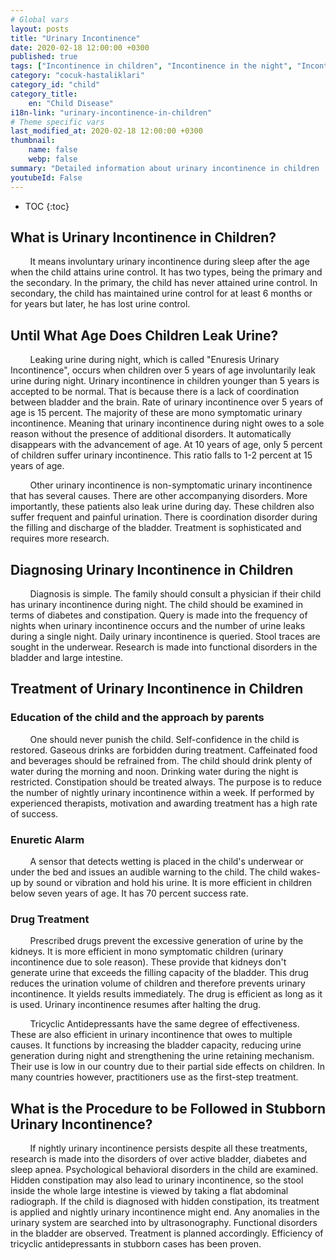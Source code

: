 ```yaml
---
# Global vars
layout: posts
title: "Urinary Incontinence"
date: 2020-02-18 12:00:00 +0300
published: true
tags: ["Incontinence in children", "Incontinence in the night", "Incontinence in children", "Incontinence in the night", "Enuretic alarm", "Incontinence in children", "Incontinence Diagnosis in Children", "Incontinence in children Treatment"," What is Urinary Incontinence in Children "," Incontinence solution in children "," Incontinence drug treatment in children "]
category: "cocuk-hastaliklari"
category_id: "child"
category_title:
    en: "Child Disease"
i18n-link: "urinary-incontinence-in-children"
# Theme specific vars
last_modified_at: 2020-02-18 12:00:00 +0300
thumbnail:
    name: false
    webp: false
summary: "Detailed information about urinary incontinence in children ... What is nighttime urinary incontinence? how many types are there? How is urinary incontinence treated at night? Enuretic alarm, drug therapy ... What is done in treatment resistant urinary incontinence?"
youtubeId: False
---
```


* TOC
{:toc}

## What is Urinary Incontinence in Children?

&nbsp;&nbsp;&nbsp;&nbsp;&nbsp;&nbsp;&nbsp;&nbsp;It means involuntary urinary incontinence during sleep after the age when the child attains urine control. It has two types, being the primary and the secondary. In the primary, the child has never attained urine control. In secondary, the child has maintained urine control for at least 6 months or for years but later, he has lost urine control.

## Until What Age Does Children Leak Urine?

&nbsp;&nbsp;&nbsp;&nbsp;&nbsp;&nbsp;&nbsp;&nbsp;Leaking urine during night, which is called "Enuresis Urinary Incontinence", occurs when children over 5 years of age involuntarily leak urine during night. Urinary incontinence in children younger than 5 years is accepted to be normal. That is because there is a lack of coordination between bladder and the brain. Rate of urinary incontinence over 5 years of age is 15 percent. The majority of these are mono symptomatic urinary incontinence. Meaning that urinary incontinence during night owes to a sole reason without the presence of additional disorders. It automatically disappears with the advancement of age. At 10 years of age, only 5 percent of children suffer urinary incontinence. This ratio falls to 1-2 percent at 15 years of age.

&nbsp;&nbsp;&nbsp;&nbsp;&nbsp;&nbsp;&nbsp;&nbsp;Other urinary incontinence is non-symptomatic urinary incontinence that has several causes. There are other accompanying disorders. More importantly, these patients also leak urine during day. These children also suffer frequent and painful urination. There is coordination disorder during the filling and discharge of the bladder. Treatment is sophisticated and requires more research.

## Diagnosing Urinary Incontinence in Children

&nbsp;&nbsp;&nbsp;&nbsp;&nbsp;&nbsp;&nbsp;&nbsp;Diagnosis is simple. The family should consult a physician if their child has urinary incontinence during night. The child should be examined in terms of diabetes and constipation. Query is made into the frequency of nights when urinary incontinence occurs and the number of urine leaks during a single night. Daily urinary incontinence is queried. Stool traces are sought in the underwear. Research is made into functional disorders in the bladder and large intestine.

## Treatment of Urinary Incontinence in Children

###	Education of the child and the approach by parents

&nbsp;&nbsp;&nbsp;&nbsp;&nbsp;&nbsp;&nbsp;&nbsp;One should never punish the child. Self-confidence in the child is restored. Gaseous drinks are forbidden during treatment. Caffeinated food and beverages should be refrained from. The child should drink plenty of water during the morning and noon. Drinking water during the night is restricted. Constipation should be treated always. The purpose is to reduce the number of nightly urinary incontinence within a week. If performed by experienced therapists, motivation and awarding treatment has a high rate of success.

###	Enuretic Alarm

&nbsp;&nbsp;&nbsp;&nbsp;&nbsp;&nbsp;&nbsp;&nbsp;A sensor that detects wetting is placed in the child's underwear or under the bed and issues an audible warning to the child. The child wakes-up by sound or vibration and hold his urine. It is more efficient in children below seven years of age. It has 70 percent success rate.

###	Drug Treatment

&nbsp;&nbsp;&nbsp;&nbsp;&nbsp;&nbsp;&nbsp;&nbsp;Prescribed drugs prevent the excessive generation of urine by the kidneys. It is more efficient in mono symptomatic children (urinary incontinence due to sole reason). These provide that kidneys don't generate urine that exceeds the filling capacity of the bladder. This drug reduces the urination volume of children and therefore prevents urinary incontinence. It yields results immediately. The drug is efficient as long as it is used. Urinary incontinence resumes after halting the drug.

&nbsp;&nbsp;&nbsp;&nbsp;&nbsp;&nbsp;&nbsp;&nbsp;Tricyclic Antidepressants have the same degree of effectiveness. These are also efficient in urinary incontinence that owes to multiple causes. It functions by increasing the bladder capacity, reducing urine generation during night and strengthening the urine retaining mechanism. Their use is low in our country due to their partial side effects on children. In many countries however, practitioners use as the first-step treatment.

## What is the Procedure to be Followed in Stubborn Urinary Incontinence?

&nbsp;&nbsp;&nbsp;&nbsp;&nbsp;&nbsp;&nbsp;&nbsp;If nightly urinary incontinence persists despite all these treatments, research is made into the disorders of over active bladder, diabetes and sleep apnea. Psychological behavioral disorders in the child are examined. Hidden constipation may also lead to urinary incontinence, so the stool inside the whole large intestine is viewed by taking a flat abdominal radiograph. If the child is diagnosed with hidden constipation, its treatment is applied and nightly urinary incontinence might end. Any anomalies in the urinary system are searched into by ultrasonography. Functional disorders in the bladder are observed. Treatment is planned accordingly. Efficiency of tricyclic antidepressants in stubborn cases has been proven.
